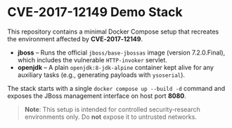 # CVE-2017-12149 Demo Stack

This repository contains a minimal Docker Compose setup that recreates the environment affected by **CVE‑2017‑12149**.

- **jboss** – Runs the official `jboss/base-jbossas` image (version 7.2.0.Final), which includes the vulnerable `HTTP‑invoker` servlet.
- **openjdk** – A plain `openjdk:8-jdk-alpine` container kept alive for any auxiliary tasks (e.g., generating payloads with `ysoserial`).

The stack starts with a single `docker compose up --build -d` command and exposes the JBoss management interface on host port **8080**.

> **Note**: This setup is intended for controlled security‑research environments only. Do **not** expose it to untrusted networks.
